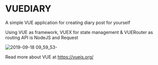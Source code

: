 # VUEDIARY
A simple VUE application for creating diary post for yourself

Using VUE as framework, VUEX for state management & VUERouter as routing
API is NodeJS and Request

![2019-09-18 09_59_53-](https://user-images.githubusercontent.com/4427332/65130969-bb5f0d00-d9fe-11e9-8b9f-6a9546096830.png)

Read more about VUE at https://vuejs.org/
